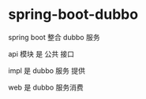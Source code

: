 # spring-boot-dubbo
spring boot 整合 dubbo 服务

api 模块 是 公共 接口 

impl 是 dubbo 服务 提供  

web 是 dubbo 服务消费 
